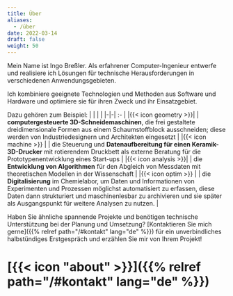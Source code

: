 ```yaml
---
title: Über
aliases:
  - /über
date: 2022-03-14
draft: false
weight: 50
---
```


Mein Name ist Ingo Breßler. Als erfahrener Computer-Ingenieur entwerfe und realisiere ich Lösungen für technische Herausforderungen in verschiedenen Anwendungsgebieten.

Ich kombiniere geeignete Technologien und Methoden aus Software und Hardware und optimiere sie für ihren Zweck und ihr Einsatzgebiet.

Dazu gehören zum Beispiel:
| | |    |
|-|-| :- |
|{{< icon geometry >}}|&nbsp;| **computergesteuerte 3D-Schneidemaschinen**, die frei gestaltete dreidimensionale Formen aus einem Schaumstoffblock ausschneiden; diese werden von Industriedesignern und Architekten eingesetzt |
|{{< icon machine >}} |      | die Steuerung und **Datenaufbereitung für einen Keramik-3D-Drucker** mit rotierendem Druckbett als externe Beratung für die Prototypenentwicklung eines Start-ups |
|{{< icon analysis >}}|      | die **Entwicklung von Algorithmen** für den Abgleich von Messdaten mit theoretischen Modellen in der Wissenschaft |
|{{< icon optim >}}   |      | die **Digitalisierung** im Chemielabor, um Daten und Informationen von Experimenten und Prozessen möglichst automatisiert zu erfassen, diese Daten dann strukturiert und maschinenlesbar zu archivieren und sie später als Ausgangspunkt für weitere Analysen zu nutzen. |

Haben Sie ähnliche spannende Projekte und benötigen technische Unterstützung bei der Planung und Umsetzung? [Kontaktieren Sie mich gerne]({{% relref path="/#kontakt" lang="de" %}}) für ein unverbindliches halbstündiges Erstgespräch und erzählen Sie mir von Ihrem Projekt!

# [{{< icon "about" >}}]({{% relref path="/#kontakt" lang="de" %}})
